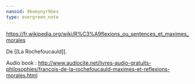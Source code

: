 ```yaml
---
nanoid: 9komynyr9bex
type: evergreen_note
---
```

https://fr.wikipedia.org/wiki/R%C3%A9flexions_ou_sentences_et_maximes_morales

De [[La Rochefoucauld]].

Audio book : http://www.audiocite.net/livres-audio-gratuits-philosophies/francois-de-la-rochefoucauld-maximes-et-reflexions-morales.html
